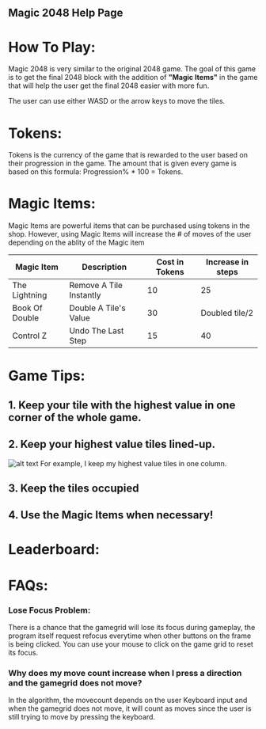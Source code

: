 ## Magic 2048 Help Page

# How To Play:

Magic 2048 is very similar to the original 2048 game. The goal of this game is to get the final 2048 block with the addition of **"Magic Items"** in the game that will help the user get the final 2048 easier with more fun.

The user can use either WASD or the arrow keys to move the tiles.

# Tokens:

Tokens is the currency of the game that is rewarded to the user based on their progression in the game. 
The amount that is given every game is based on this formula: Progression% * 100 = Tokens.

# Magic Items:

Magic Items are powerful items that can be purchased using tokens in the shop. However, using Magic Items will increase the # of moves of the user depending on the ablity of the Magic item

| Magic Item      | Description |  Cost in Tokens   | Increase in steps|
|  ----        |    ----   |      ---- | ---- |
| The Lightning   | Remove A Tile Instantly | 10   |  25 |
| Book Of Double  | Double A Tile's Value     | 30    | Doubled tile/2 |
| Control Z  | Undo The Last Step   | 15    | 40 |

# Game Tips:

## 1. Keep your tile with the highest value in one corner of the whole game.

## 2. Keep your highest value tiles lined-up.

![alt text](https://github.com/JerryZhang0920/Magic2048/blob/main/Magic2048.jpg)
For example, I keep my highest value tiles in one column.

## 3. Keep the tiles occupied

## 4. Use the Magic Items when necessary!

# Leaderboard:



# FAQs:

### Lose Focus Problem: 

There is a chance that the gamegrid will lose its focus during gameplay, the program itself request refocus everytime when other buttons on the frame is being clicked. You can use your mouse to click on the game grid to reset its focus.

### Why does my move count increase when I press a direction and the gamegrid does not move?

In the algorithm, the movecount depends on the user Keyboard input and when the gamegrid does not move, it will count as moves since the user is still trying to move by pressing the keyboard.
